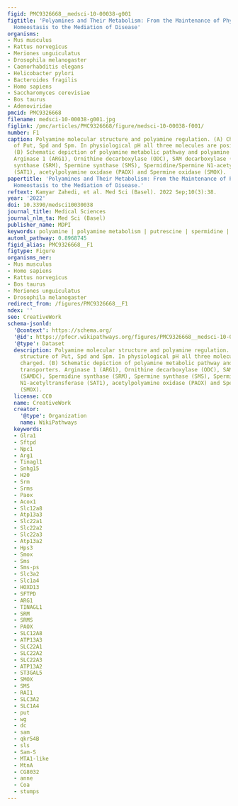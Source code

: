 ```yaml
---
figid: PMC9326668__medsci-10-00038-g001
figtitle: 'Polyamines and Their Metabolism: From the Maintenance of Physiological
  Homeostasis to the Mediation of Disease'
organisms:
- Mus musculus
- Rattus norvegicus
- Meriones unguiculatus
- Drosophila melanogaster
- Caenorhabditis elegans
- Helicobacter pylori
- Bacteroides fragilis
- Homo sapiens
- Saccharomyces cerevisiae
- Bos taurus
- Adenoviridae
pmcid: PMC9326668
filename: medsci-10-00038-g001.jpg
figlink: /pmc/articles/PMC9326668/figure/medsci-10-00038-f001/
number: F1
caption: Polyamine molecular structure and polyamine regulation. (A) Chemical structure
  of Put, Spd and Spm. In physiological pH all three molecules are positively charged.
  (B) Schematic depiction of polyamine metabolic pathway and polyamine transporters.
  Arginase 1 (ARG1), Ornithine decarboxylase (ODC), SAM decarboxylase (SAMDC), Spermidine
  synthase (SRM), Spermine synthase (SMS), Spermidine/Spermine N1-acetyltransferase
  (SAT1), acetylpolyamine oxidase (PAOX) and Spermine oxidase (SMOX).
papertitle: 'Polyamines and Their Metabolism: From the Maintenance of Physiological
  Homeostasis to the Mediation of Disease.'
reftext: Kamyar Zahedi, et al. Med Sci (Basel). 2022 Sep;10(3):38.
year: '2022'
doi: 10.3390/medsci10030038
journal_title: Medical Sciences
journal_nlm_ta: Med Sci (Basel)
publisher_name: MDPI
keywords: polyamine | polyamine metabolism | putrescine | spermidine | spermine
automl_pathway: 0.8968745
figid_alias: PMC9326668__F1
figtype: Figure
organisms_ner:
- Mus musculus
- Homo sapiens
- Rattus norvegicus
- Bos taurus
- Meriones unguiculatus
- Drosophila melanogaster
redirect_from: /figures/PMC9326668__F1
ndex: ''
seo: CreativeWork
schema-jsonld:
  '@context': https://schema.org/
  '@id': https://pfocr.wikipathways.org/figures/PMC9326668__medsci-10-00038-g001.html
  '@type': Dataset
  description: Polyamine molecular structure and polyamine regulation. (A) Chemical
    structure of Put, Spd and Spm. In physiological pH all three molecules are positively
    charged. (B) Schematic depiction of polyamine metabolic pathway and polyamine
    transporters. Arginase 1 (ARG1), Ornithine decarboxylase (ODC), SAM decarboxylase
    (SAMDC), Spermidine synthase (SRM), Spermine synthase (SMS), Spermidine/Spermine
    N1-acetyltransferase (SAT1), acetylpolyamine oxidase (PAOX) and Spermine oxidase
    (SMOX).
  license: CC0
  name: CreativeWork
  creator:
    '@type': Organization
    name: WikiPathways
  keywords:
  - Glra1
  - Sftpd
  - Npc1
  - Arg1
  - Tinagl1
  - Snhg15
  - H20
  - Srm
  - Srms
  - Paox
  - Acox1
  - Slc12a8
  - Atp13a3
  - Slc22a1
  - Slc22a2
  - Slc22a3
  - Atp13a2
  - Hps3
  - Smox
  - Sms
  - Sms-ps
  - Slc3a2
  - Slc1a4
  - HOXD13
  - SFTPD
  - ARG1
  - TINAGL1
  - SRM
  - SRMS
  - PAOX
  - SLC12A8
  - ATP13A3
  - SLC22A1
  - SLC22A2
  - SLC22A3
  - ATP13A2
  - ST3GAL5
  - SMOX
  - SMS
  - RAI1
  - SLC3A2
  - SLC1A4
  - put
  - wg
  - dc
  - sam
  - qkr54B
  - sls
  - Sam-S
  - MTA1-like
  - MtnA
  - CG8032
  - anne
  - Coa
  - stumps
---
```

